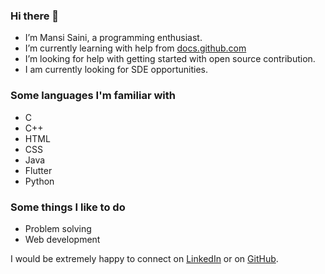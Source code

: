 ### Hi there 👋
- I’m Mansi Saini, a programming enthusiast.
- I’m currently learning with help from [docs.github.com](docs.github.com)
- I’m looking for help with getting started with open source contribution.
- I am currently looking for SDE opportunities.

### Some languages I'm familiar with
- C
- C++
- HTML
- CSS
- Java
- Flutter
- Python

### Some things I like to do
- Problem solving
- Web development

I would be extremely happy to connect on [LinkedIn](www.linkedin.com/in/mansi05) or on [GitHub](https://github.com/mansi-5).

<!--
**mansi-5/mansi-5** is a ✨ _special_ ✨ repository because its `README.md` (this file) appears on your GitHub profile.

Here are some ideas to get you started:

- 🔭 I’m currently working on ...
- 🌱 I’m currently learning ...
- 👯 I’m looking to collaborate on ...
- 🤔 I’m looking for help with ...
- 💬 Ask me about ...
- 📫 How to reach me: ...
- 😄 Pronouns: ...
- ⚡ Fun fact: ...
-->

